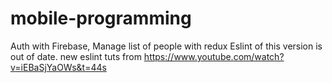 # mobile-programming
Auth with Firebase, Manage list of people with redux
Eslint of this version is out of date. new eslint tuts from https://www.youtube.com/watch?v=iEBaSjYaOWs&t=44s
